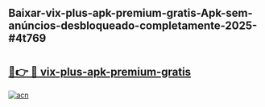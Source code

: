 ## Baixar-vix-plus-apk-premium-gratis-Apk-sem-anúncios-desbloqueado-completamente-2025-#4t769

# <h2><a href="https://ainizakaria.my?title=vix-plus-apk-premium-gratis&ref=22M">🔗👉 🔴 vix-plus-apk-premium-gratis</a></h2>

[![acn](https://github.com/user-attachments/assets/0f9c940e-d8b0-45ae-aac7-cd30a18b3e1c)](https://ainizakaria.my?title=vix-plus-apk-premium-gratis&ref=22M)


